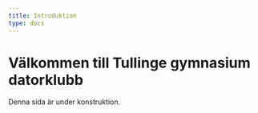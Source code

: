 ```yaml
---
title: Introduktion
type: docs
---
```


# Välkommen till Tullinge gymnasium datorklubb

Denna sida är under konstruktion.
